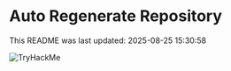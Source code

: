# Auto Regenerate Repository

This README was last updated: 2025-08-25 15:30:58

 ![TryHackMe](https://tryhackme.com/badge/533634)